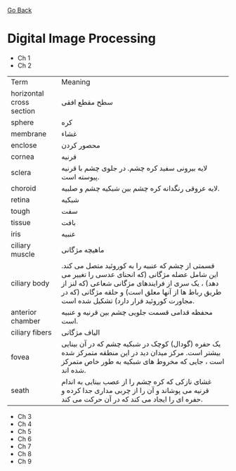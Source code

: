 [Go Back](https://github.com/arm-on/plan/blob/main/README.md)

# Digital Image Processing

- Ch 1
- Ch 2

| | |
|-|-|
| Term | Meaning |
| horizontal cross section | سطح مقطع افقی |
| sphere | کره |
| membrane | غشاء |
| enclose | محصور کردن |
| cornea | قرنیه |
| sclera | لایه بیرونی سفید کره چشم. در جلوی چشم با قرنیه پیوسته است. |
| choroid | لایه عروقی رنگدانه کره چشم بین شبکیه چشم و صلبیه. |
| retina | شبکیه |
| tough | سفت |
| tissue | بافت |
| iris | عنبیه |
| ciliary muscle | ماهیچه مژگانی |
| ciliary body | قسمتی از چشم که عنبیه را به کوروئید متصل می کند. این شامل عضله مژگانی (که انحنای عدسی را تغییر می دهد) ، یک سری از فرایندهای مژگانی شعاعی (که لنز از طریق رباط ها از آنها معلق است) و حلقه مژگانی (که در مجاورت کوروئید قرار دارد) تشکیل شده است. |
| anterior chamber | محفظه قدامی قسمت جلویی چشم بین قرنیه و عنبیه است. |
| ciliary fibers | الیاف مژگانی |
| fovea | یک حفره (گودال) کوچک در شبکیه چشم که در آن بینایی بیشتر است. مرکز میدان دید در این منطقه متمرکز شده است ، جایی که مخروط های شبکیه به طور خاص متمرکز شده اند. |
| seath | غشای نازکی که کره چشم را از عصب بینایی به اندام قرنیه می پوشاند و آن را از چربی مداری جدا کرده و حفره ای را ایجاد می کند که در آن حرکت می کند. |


- Ch 3
- Ch 4
- Ch 5
- Ch 6
- Ch 7
- Ch 8
- Ch 9

